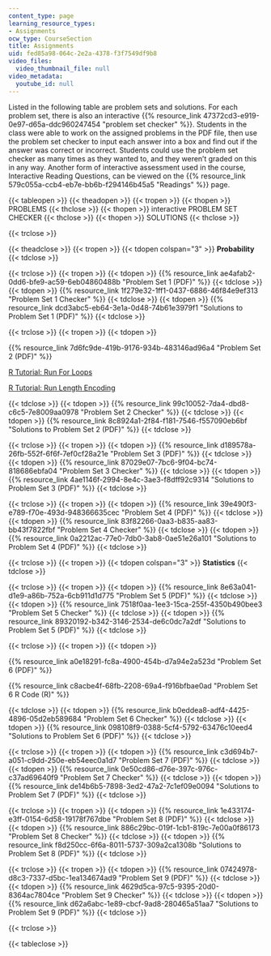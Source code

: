 ```yaml
---
content_type: page
learning_resource_types:
- Assignments
ocw_type: CourseSection
title: Assignments
uid: fed85a98-064c-2e2a-4378-f3f7549df9b8
video_files:
  video_thumbnail_file: null
video_metadata:
  youtube_id: null
---
```


Listed in the following table are problem sets and solutions. For each problem set, there is also an interactive {{% resource_link 47372cd3-e919-0e97-d65a-ddc960247454 "problem set checker" %}}. Students in the class were able to work on the assigned problems in the PDF file, then use the problem set checker to input each answer into a box and find out if the answer was correct or incorrect. Students could use the problem set checker as many times as they wanted to, and they weren’t graded on this in any way. Another form of interactive assessment used in the course, Interactive Reading Questions, can be viewed on the {{% resource_link 579c055a-ccb4-eb7e-bb6b-f294146b45a5 "Readings" %}} page.

{{< tableopen >}}
{{< theadopen >}}
{{< tropen >}}
{{< thopen >}}
PROBLEMS
{{< thclose >}}
{{< thopen >}}
interactive PROBLEM SET CHECKER
{{< thclose >}}
{{< thopen >}}
SOLUTIONS
{{< thclose >}}

{{< trclose >}}

{{< theadclose >}}
{{< tropen >}}
{{< tdopen colspan="3" >}}
**Probability**
{{< tdclose >}}

{{< trclose >}}
{{< tropen >}}
{{< tdopen >}}
{{% resource_link ae4afab2-0dd6-bfe9-ac59-6eb04860488b "Problem Set 1 (PDF)" %}}
{{< tdclose >}}
{{< tdopen >}}
{{% resource_link 1f279e32-1ff1-0437-6886-46f84e9ef313 "Problem Set 1 Checker" %}}
{{< tdclose >}}
{{< tdopen >}}
{{% resource_link dcd3abc5-eb64-3e1a-0d48-74b61e3979f1 "Solutions to Problem Set 1 (PDF)" %}}
{{< tdclose >}}

{{< trclose >}}
{{< tropen >}}
{{< tdopen >}}


{{% resource_link 7d6fc9de-419b-9176-934b-483146ad96a4 "Problem Set 2 (PDF)" %}}

[R Tutorial: Run For Loops](./resolveuid/e3dda40a0e135f7dc8c11e79e0811f29)

[R Tutorial: Run Length Encoding](./resolveuid/f38b7d20d035fe0f3b6ec9525fc093bf)


{{< tdclose >}}
{{< tdopen >}}
{{% resource_link 99c10052-7da4-dbd8-c6c5-7e8009aa0978 "Problem Set 2 Checker" %}}
{{< tdclose >}}
{{< tdopen >}}
{{% resource_link 8c8924a1-2f84-f181-7546-f557090eb6bf "Solutions to Problem Set 2 (PDF)" %}}
{{< tdclose >}}

{{< trclose >}}
{{< tropen >}}
{{< tdopen >}}
{{% resource_link d189578a-26fb-552f-6f6f-7ef0cf28a21e "Problem Set 3 (PDF)" %}}
{{< tdclose >}}
{{< tdopen >}}
{{% resource_link 87029e07-7bc6-9f04-bc74-818686ebfa04 "Problem Set 3 Checker" %}}
{{< tdclose >}}
{{< tdopen >}}
{{% resource_link 4ae1146f-2994-8e4c-3ae3-f8dff92c9314 "Solutions to Problem Set 3 (PDF)" %}}
{{< tdclose >}}

{{< trclose >}}
{{< tropen >}}
{{< tdopen >}}
{{% resource_link 39e490f3-e789-f70e-493d-948366635cec "Problem Set 4 (PDF)" %}}
{{< tdclose >}}
{{< tdopen >}}
{{% resource_link 83f82266-0aa3-b835-aa83-bb43f7822fbf "Problem Set 4 Checker" %}}
{{< tdclose >}}
{{< tdopen >}}
{{% resource_link 0a2212ac-77e0-7db0-3ab8-0ae51e26a101 "Solutions to Problem Set 4 (PDF)" %}}
{{< tdclose >}}

{{< trclose >}}
{{< tropen >}}
{{< tdopen colspan="3" >}}
**Statistics**
{{< tdclose >}}

{{< trclose >}}
{{< tropen >}}
{{< tdopen >}}
{{% resource_link 8e63a041-d1e9-a86b-752a-6cb911d1d775 "Problem Set 5 (PDF)" %}}
{{< tdclose >}}
{{< tdopen >}}
{{% resource_link 7518f0aa-1ee3-15ca-255f-4350b490bee3 "Problem Set 5 Checker" %}}
{{< tdclose >}}
{{< tdopen >}}
{{% resource_link 89320192-b342-3146-2534-de6c0dc7a2df "Solutions to Problem Set 5 (PDF)" %}}
{{< tdclose >}}

{{< trclose >}}
{{< tropen >}}
{{< tdopen >}}


{{% resource_link a0e18291-fc8a-4900-454b-d7a94e2a523d "Problem Set 6 (PDF)" %}}

{{% resource_link c8acbe4f-68fb-2208-69a4-f916bfbae0ad "Problem Set 6 R Code (R)" %}}


{{< tdclose >}}
{{< tdopen >}}
{{% resource_link b0eddea8-adf4-4425-4896-05d2eb589684 "Problem Set 6 Checker" %}}
{{< tdclose >}}
{{< tdopen >}}
{{% resource_link 098108f9-0388-5cf4-5792-63476c10eed4 "Solutions to Problem Set 6 (PDF)" %}}
{{< tdclose >}}

{{< trclose >}}
{{< tropen >}}
{{< tdopen >}}
{{% resource_link c3d694b7-a051-c9dd-250e-eb54eec0a1d7 "Problem Set 7 (PDF)" %}}
{{< tdclose >}}
{{< tdopen >}}
{{% resource_link 0e50cd86-d76e-397c-976c-c37ad69640f9 "Problem Set 7 Checker" %}}
{{< tdclose >}}
{{< tdopen >}}
{{% resource_link de14b6b5-7898-3ed2-47a2-7c1ef09e0094 "Solutions to Problem Set 7 (PDF)" %}}
{{< tdclose >}}

{{< trclose >}}
{{< tropen >}}
{{< tdopen >}}
{{% resource_link 1e433174-e3ff-0154-6d58-19178f767dbe "Problem Set 8 (PDF)" %}}
{{< tdclose >}}
{{< tdopen >}}
{{% resource_link 886c29bc-019f-1cb1-819c-7e00a0f86173 "Problem Set 8 Checker" %}}
{{< tdclose >}}
{{< tdopen >}}
{{% resource_link f8d250cc-6f6a-8011-5737-309a2ca1308b "Solutions to Problem Set 8 (PDF)" %}}
{{< tdclose >}}

{{< trclose >}}
{{< tropen >}}
{{< tdopen >}}
{{% resource_link 07424978-d8c3-7337-d5bc-1ea134674ad9 "Problem Set 9 (PDF)" %}}
{{< tdclose >}}
{{< tdopen >}}
{{% resource_link 4629d5ca-97c5-9395-20d0-8364ac7804ce "Problem Set 9 Checker" %}}
{{< tdclose >}}
{{< tdopen >}}
{{% resource_link d62a6abc-1e89-cbcf-9ad8-280465a51aa7 "Solutions to Problem Set 9 (PDF)" %}}
{{< tdclose >}}

{{< trclose >}}

{{< tableclose >}}